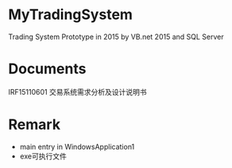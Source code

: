 # MyTradingSystem
Trading System Prototype in 2015 by VB.net 2015 and SQL Server

# Documents 
IRF15110601 交易系统需求分析及设计说明书


# Remark
- main entry in WindowsApplication1
- exe可执行文件

